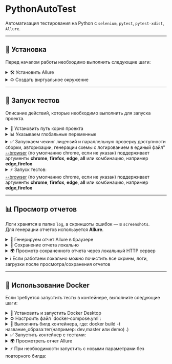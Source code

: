 # PythonAutoTest
Автоматизация тестирования на Python с `selenium`, `pytest`, `pytest-xdist`, `Allure`.  

---

## 🔧 Установка  
Перед началом работы необходимо выполнить следующие шаги:  

<details>
  <summary>🛠️ Установить Allure</summary>

  Только для запуска тестов локально. В контейнере Allure сам генерирует отчеты
  [Документация по установке Allure](https://allurereport.org/docs/install-for-windows/)
</details>

<details>
  <summary>⚙️ Создать виртуальное окружение</summary>

  ```bash
  pip install -r requirements.txt
  ```
</details>

---

## 🚀 Запуск тестов  
Описание действий, которые необходимо выполнить для запуска проекта.

<details>
  <summary>📌 Установить путь корня проекта</summary>

  ```bash
  set PYTHONPATH=.
  ```
</details>

<details>

  <summary>📊 Указываем глобальные переменные</summary>

  Глобальные переменные динамически указываются в файле `settings/variables.py`. Перед запуском проекта нужно переименовать убрав '.default'.
</details>

<details>
  <summary>✅ Запускаем чекинг лицензий и параллельную проверку доступности сборки, авторизации, генерации схемы с логированием в единый файл" <br>
  <u>--browser</u> (по умолчанию chrome, если не указан) поддерживает аргументы <strong>chrome</strong>, <strong>firefox</strong>, <strong>edge</strong>, <strong>all</strong> или комбинацию, например <strong>edge,firefox</strong></summary>

  ```bash
pytest -m prepare --browser chrome
  ```
</details>

<details>
  <summary>⚡ Запуск тестов:<br>
  <u>--browser</u> (по умолчанию chrome, если не указан) поддерживает аргументы <strong>chrome</strong>, <strong>firefox</strong>, <strong>edge</strong>, <strong>all</strong> или комбинацию, например <strong>edge,firefox</strong></summary>

  ```bash
  pytest -m workflow_smoke --browser chrome
  ```
  ```bash
  pytest -m workflow --browser chrome
  ```
  ```bash
  pytest -m base_smoke --browser chrome
  ```
  ```bash
  pytest -m base --browser chrome
  ```
</details>

---

## 📊 Просмотр отчетов  
Логи хранятся в папке `log`, а скриншоты ошибок — в `screenshots`.  
Для генерации отчетов используется **Allure**.

<details>
  <summary>📜 Генерируем отчет Allure в браузере</summary>

  ```bash
  allure serve allure_results
  ```
</details>

<details>
  <summary>💾 Сохранение отчета локально</summary>

  ```bash
  allure generate allure_results --clean -o allure-report
  ```
</details>

<details>
  <summary>🌍 Просмотр сохраненного отчета через локальный HTTP сервер</summary>

  ```bash
  python -m http.server 8080
  ```
</details>

<details>
  <summary> ℹ️ Если работаем локально можно почистить все скрины, логи, загрузки после просмотра/сохранения отчетов</summary>

  ```bash
  python utils/cleaner.py --retention previous
  ```
</details>

---

## 🐳 Использование Docker  
Если требуется запустить тесты в контейнере, выполните следующие шаги:

<details>  
<summary>📌 Установить и запустить Docker Desktop</summary>

[Документация по установке Docker Desktop](https://docs.docker.com/desktop/setup/install/windows-install/)
</details>  

<details>  
<summary>⚙️ Настроить файл `docker-compose.yml`:</summary>

- Если тестируем локально развернутое приложение, заменить URL в TEST_URL с http://localhost:9080/ на:
```bash
http://host.docker.internal:9080/
```
- Установить путь копирования отчета из контейнера на хост машину, например:
```bash
- "D:\\Dev\\Auto_Test_DZ\\allure_reports:/app/report"
```
- При необходимости изменить название образа и тег:
```bash
image: dz_autotest:dev
```
</details>  

<details>  
<summary>🚀 Выполнить билд контейнера, где:
docker build -t название_образа:тег(например: dev,master или demo) .)</summary> 

```bash  
docker build -t dz_autotest:dev .
```
</details> 

<details><summary>✅ Запустить контейнер с тестами:</summary>

Аргументы -m и --browser те же, что и при запуске тестов локально
```bash
docker compose run --rm dz_autotest -m workflow_smoke --browser chrome
```
```bash
docker compose run --rm dz_autotest -m workflow --browser chrome
```
```bash
docker compose run --rm dz_autotest -m base_smoke --browser chrome
```
```bash
docker compose run --rm dz_autotest -m base --browser chrome
```

</details>

<details>
  <summary>🌍 Просмотреть отчет Allure</summary>

  **На машину хост отчёт Allure и текстовые логи сохраняются по пути указанном в volumes файла docker-compose.yml (установленный Allure для просмотра готового отчета не нужен):**

  ```bash
  python -m http.server 8080
  ```
</details>

<details>
  <summary>⚡ При необходимости запустить с новыми параметрами без повторного билда:</summary>

  **Поменять ссылку на новую сборкe в docker-composs.yml и/или ввести новые аргументы в команду**

  ```bash
  docker compose run --rm dz_autotest -m workflow --browser firefox
  ```
</details>

